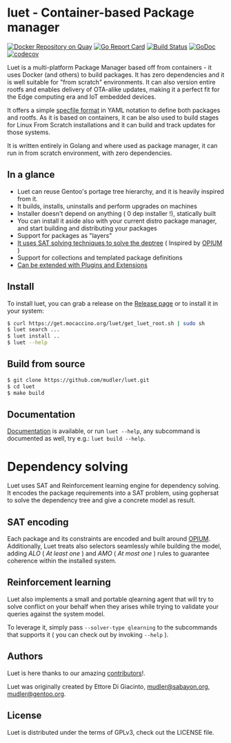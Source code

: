 # luet - Container-based Package manager

[![Docker Repository on Quay](https://quay.io/repository/luet/base/status "Docker Repository on Quay")](https://quay.io/repository/luet/base)
[![Go Report Card](https://goreportcard.com/badge/github.com/mudler/luet)](https://goreportcard.com/report/github.com/mudler/luet)
[![Build Status](https://travis-ci.org/mudler/luet.svg?branch=master)](https://travis-ci.org/mudler/luet)
[![GoDoc](https://godoc.org/github.com/mudler/luet?status.svg)](https://godoc.org/github.com/mudler/luet)
[![codecov](https://codecov.io/gh/mudler/luet/branch/master/graph/badge.svg)](https://codecov.io/gh/mudler/luet)

Luet is a multi-platform Package Manager based off from containers - it uses Docker (and others) to build packages. It has zero dependencies and it is well suitable for "from scratch" environments. It can also version entire rootfs and enables delivery of OTA-alike updates, making it a perfect fit for the Edge computing era and IoT embedded devices.

It offers a simple [specfile format](https://luet-lab.github.io/docs/docs/concepts/specfile/) in YAML notation to define both packages and rootfs. As it is based on containers, it can be also used to build stages for Linux From Scratch installations and it can build and track updates for those systems.

It is written entirely in Golang and where used as package manager, it can run in from scratch environment, with zero dependencies.

## In a glance

- Luet can reuse Gentoo's portage tree hierarchy, and it is heavily inspired from it.
- It builds, installs, uninstalls and perform upgrades on machines
- Installer doesn't depend on anything ( 0 dep installer !), statically built
- You can install it aside also with your current distro package manager, and start building and distributing your packages
- Support for packages as "layers"
- [It uses SAT solving techniques to solve the deptree](https://luet-lab.github.io/docs/docs/concepts/constraints/) ( Inspired by [OPIUM](https://ranjitjhala.github.io/static/opium.pdf) )
- Support for collections and templated package definitions
- [Can be extended with Plugins and Extensions](https://luet-lab.github.io/docs/docs/plugins-and-extensions/)

## Install

To install luet, you can grab a release on the [Release page](https://github.com/mudler/luet/releases) or to install it in your system:

```bash
$ curl https://get.mocaccino.org/luet/get_luet_root.sh | sudo sh
$ luet search ...
$ luet install ..
$ luet --help
```

## Build from source

```bash
$ git clone https://github.com/mudler/luet.git
$ cd luet
$ make build
```

## Documentation

[Documentation](https://luet-lab.github.io/docs) is available, or
run `luet --help`,  any subcommand is documented as well, try e.g.: `luet build --help`.

# Dependency solving

Luet uses SAT and Reinforcement learning engine for dependency solving.
It encodes the package requirements into a SAT problem, using gophersat to solve the dependency tree and give a concrete model as result.

## SAT encoding

Each package and its constraints are encoded and built around [OPIUM](https://ranjitjhala.github.io/static/opium.pdf). Additionally, Luet treats
also selectors seamlessly while building the model, adding *ALO* ( *At least one* ) and *AMO* ( *At most one* ) rules to guarantee coherence within the installed system.

## Reinforcement learning

Luet also implements a small and portable qlearning agent that will try to solve conflict on your behalf
when they arises while trying to validate your queries against the system model.

To leverage it, simply pass ```--solver-type qlearning``` to the subcommands that supports it ( you can check out by invoking ```--help``` ).


## Authors

Luet is here thanks to our amazing [contributors](https://github.com/mudler/luet/graphs/contributors)!.

Luet was originally created by Ettore Di Giacinto, mudler@sabayon.org, mudler@gentoo.org.

## License

Luet is distributed under the terms of GPLv3, check out the LICENSE file.
